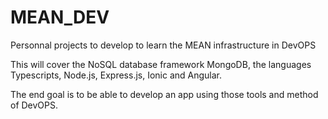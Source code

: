 # MEAN_DEV
Personnal projects to develop to learn the MEAN infrastructure in DevOPS

This will cover the NoSQL database framework MongoDB, the languages Typescripts, Node.js, Express.js, Ionic and Angular.

The end goal is to be able to develop an app using those tools and method of DevOPS.
